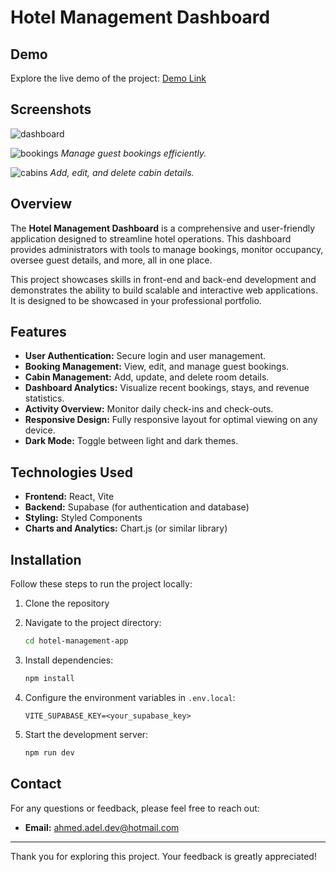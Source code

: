 # Hotel Management Dashboard
## Demo
Explore the live demo of the project:
[Demo Link](https://spiffy-scone-01a1d5.netlify.app)

## Screenshots
![dashboard](https://github.com/user-attachments/assets/46a3d725-d79d-447d-8f37-6cc66fcbc213)

![bookings](https://github.com/user-attachments/assets/8bc45e40-d53c-461b-8223-84bfe8fbfad0)
*Manage guest bookings efficiently.*

![cabins](https://github.com/user-attachments/assets/7852bd7f-3b02-4b71-acb4-7ca9cdf2e6e1)
*Add, edit, and delete cabin details.*

## Overview
The **Hotel Management Dashboard** is a comprehensive and user-friendly application designed to streamline hotel operations. This dashboard provides administrators with tools to manage bookings, monitor occupancy, oversee guest details, and more, all in one place.

This project showcases skills in front-end and back-end development and demonstrates the ability to build scalable and interactive web applications. It is designed to be showcased in your professional portfolio.

## Features
- **User Authentication:** Secure login and user management.
- **Booking Management:** View, edit, and manage guest bookings.
- **Cabin Management:** Add, update, and delete room details.
- **Dashboard Analytics:** Visualize recent bookings, stays, and revenue statistics.
- **Activity Overview:** Monitor daily check-ins and check-outs.
- **Responsive Design:** Fully responsive layout for optimal viewing on any device.
- **Dark Mode:** Toggle between light and dark themes.

## Technologies Used
- **Frontend:** React, Vite
- **Backend:** Supabase (for authentication and database)
- **Styling:** Styled Components
- **Charts and Analytics:** Chart.js (or similar library)

## Installation
Follow these steps to run the project locally:

1. Clone the repository

2. Navigate to the project directory:
   ```bash
   cd hotel-management-app
   ```

3. Install dependencies:
   ```bash
   npm install
   ```

4. Configure the environment variables in `.env.local`:
   ```env
   VITE_SUPABASE_KEY=<your_supabase_key>
   ```

5. Start the development server:
   ```bash
   npm run dev
   ```

## Contact
For any questions or feedback, please feel free to reach out:

- **Email:** ahmed.adel.dev@hotmail.com
---
Thank you for exploring this project. Your feedback is greatly appreciated!

